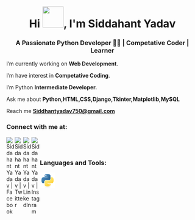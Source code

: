 <h1 align="center">Hi <img src="Wave.gif" height="55px" width="55px">, I'm Siddahant Yadav</h1>
<h3 align="center">

A Passionate Python Developer 👨‍💻 | Competative Coder | Learner
</h3>

I’m currently working on **Web Development**.
  
I’m have interest  in **Competative Coding**.

I’m Python **Intermediate Developer.**

Ask me about **Python,HTML,CSS,Django,Tkinter,Matplotlib,MySQL**

Reach me **Siddhantyadav750@gmail.com**

<h3 align="left">Connect with me at:</h3>
<a href="https://www.facebook.com/profile.php?id=100072553186448" target="blank"><img align="left" alt="Siddahant Yadav | Facebook" width="22px" src="https://cdn.jsdelivr.net/gh/devicons/devicon/icons/facebook/facebook-original.svg" /> </a>
<a href="https://twitter.com/Siddhan77341547" target="blank"><img align="left" alt="Siddahant Yadav | Twitter" width="22px" src="https://cdn.jsdelivr.net/gh/devicons/devicon/icons/twitter/twitter-original.svg" /></a> 
<a href="https://www.linkedin.com/in/siddahant-yadav-668b24229/" target="blank"><img align="left" alt="Siddahant Yadav | LinkedIn" width="22px" src="https://cdn-icons-png.flaticon.com/512/174/174857.png" /> </a> 
<a href="https://www.instagram.com/siddahantyadav/" target="blank"><img align="left" alt="Siddahant Yadav | Instagram" width="22px" src="https://cdn-icons-png.flaticon.com/512/3621/3621435.png" /></a><br><br>

<h3 align="left">Languages and Tools:</h3>

<a href="https://www.python.org" target="_blank"> <img src="https://raw.githubusercontent.com/devicons/devicon/master/icons/python/python-original.svg" alt="python" width="40" height="40"/> </a>
<br />
